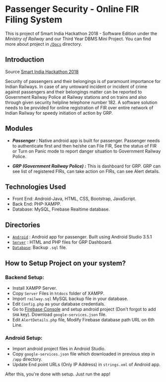 # Passenger Security - Online FIR Filing System
This is project of Smart India Hackathon 2018 - Software Edition under the *Ministry of Railway* and our Third Year DBMS Mini Project. You can find more about project in [`/Docs`](/Docs) directory.

## Introduction
Source [Smart India Hackathon 2018](https://innovate.mygov.in/sih_ps/passenger-security/)

Security of passengers and their belongings is of paramount importance for Indian Railways. In case of any untoward incident or incident of crime against passengers and their belongings matter can be reported to Government Railway Police at Railway stations and on trains and also through given security helpline telephone number 182. A software solution needs to be provided for online registration of FIR over entire network of Indian Railway for speedy initiation of action by GRP.

## Modules
- ***Passenger :*** Native android app is built for passenger. Passenger needs to authenticate first and then he/she can File FIR, See the status of FIR or Turn on Panic mode to report danger situation to Government Railway Police.

- ***GRP (Government Railway Police) :*** This is dashboard for GRP. GRP can see list of registered FIRs, can take action on FIRs, can see Alert details.

## Technologies Used
- Front End: Android-Java, HTML, CSS, Bootstrap, JavaScript.
- Back End: PHP-XAMPP.
- Database: MySQL, Firebase Realtime database.

## Directories
- [`Android`](Android/) : Android app for passenger. Built using Android Studio 3.5.1
- [`Server`](Server/) : HTML and PHP files for GRP Dashboard.
- [`Database`](Database/): Backup `.sql` file.


## How to Setup Project on your system?

### Backend Setup:
- Install XAMPP Server.
- Copy `Server` Files in `htdocs` folder of XAMPP.
- Import `railway.sql` MySQL backup file in your database.
- Edit `Config.php` as your database credentials.
- Go to [Firebase Console](https://console.firebase.google.com) and setup android project (Don't forgot to add `SHA` key). Download `google-services.json` file.
- Edit `AlertDetails.php` file, Modify Firebase database path URL on 6th Line.

### Android Setup:
- Import android project files in Android Studio.
- Copy `google-services.json` file which downloaded in previous step in `/app` directory.
- Update End point URLs (Only IP Address) in `strings.xml` of Android app.

After this, you're done with setup. Just run the app!


